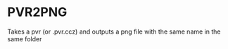 PVR2PNG
=======

Takes a pvr (or .pvr.ccz) and outputs a png file with the same name in the same folder